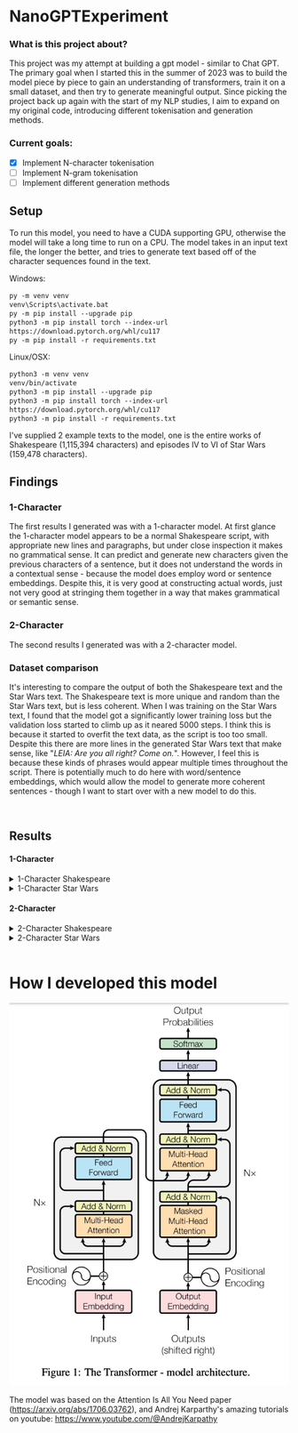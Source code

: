 # NanoGPTExperiment
### What is this project about?
This project was my attempt at building a gpt model - similar to Chat GPT.
The primary goal when I started this in the summer of 2023 was to build the model piece by piece to gain an understanding of transformers, train it on a small dataset, and then try to generate meaningful output.
Since picking the project back up again with the start of my NLP studies, I aim to expand on my original code, introducing different tokenisation and generation methods.
### Current goals:
- [x] Implement N-character tokenisation
- [ ] Implement N-gram tokenisation
- [ ] Implement different generation methods

## Setup
To run this model, you need to have a CUDA supporting GPU, otherwise the model will take a long time to run on a CPU.
The model takes in an input text file, the longer the better, and tries to generate text based off of the character sequences found in the text.

Windows:
```
py -m venv venv
venv\Scripts\activate.bat
py -m pip install --upgrade pip
python3 -m pip install torch --index-url https://download.pytorch.org/whl/cu117
py -m pip install -r requirements.txt
```

Linux/OSX:
```
python3 -m venv venv
venv/bin/activate
python3 -m pip install --upgrade pip
python3 -m pip install torch --index-url https://download.pytorch.org/whl/cu117
python3 -m pip install -r requirements.txt
```

I've supplied 2 example texts to the model, one is the entire works of Shakespeare (1,115,394 characters) and episodes IV to VI of Star Wars (159,478 characters).

## Findings
### 1-Character
The first results I generated was with a 1-character model. At first glance the 1-character model appears to be a normal Shakespeare script, with appropriate new lines and paragraphs, but under close inspection it makes no grammatical sense.
It can predict and generate new characters given the previous characters of a sentence, but it does not understand the words in a contextual sense - because the model does employ word or sentence embeddings. Despite this, it is very good at constructing actual words, just not very good at stringing them together in a way that makes grammatical or semantic sense.

### 2-Character
The second results I generated was with a 2-character model. 
### Dataset comparison
It's interesting to compare the output of both the Shakespeare text and the Star Wars text.
The Shakespeare text is more unique and random than the Star Wars text, but is less coherent.
When I was training on the Star Wars  text, I found that the model got a significantly lower training loss but the validation loss started to climb up as it neared 5000 steps. I think this is because it started to overfit the text data, as the script is too too small. Despite this there are more lines in the generated Star Wars text that make sense, like "*LEIA: Are you all right?  Come on.*". However, I feel this is because these kinds of phrases would appear multiple times throughout the script.
There is potentially much to do here with word/sentence embeddings, which would allow the model to generate more coherent sentences - though I want to start over with a new model to do this.

<br>

## Results
#### 1-Character
<details>
    <summary>1-Character Shakespeare</summary>

    AUFIDIUS:
    So warrant, Sir, uncle;
    Do here one gentle fet her father proceed
    Faith strike and the cale in all her man!
    A children, and like me soundly convey'd worship;
    But who should pity your royaling gentleman?
    He liest me w friends ne're not of you are nor greet of
    ot, you fire. In us nothing truth to be done.

    MENENIUS:
    The besteed, he'll ever she died me better with her.

    PERDIVERSO:
    To she.

    Second Servingman:
    So here, but puts you with witding, flower 'tis told:
    The fathere shall provoke her beggarle,
    But see apolume you to rusing in herself.

    JOHN OF GAUNT:
    That they shall enrich with King Herence's darth,
    Or oft orath! Look and they that thou wantor bends,
    Thou so left'st thou hast to loath, pale to mark our:
    Whast any mind, booth will he soot it beloved,
    To fe my forfe; and I have done,--

    LADY ANNE:
    So standing what?

    ROMEO:
    Should it.

    KING LEWIS XI:
    Hold, hark: shall come the kneft duke off;
    He weight make daughter courself and part indeed:
    But she would strift
    Intercale mercy, if the will cannot shall sit

    Put ever: there is that third in the tales of men
    Amagia wall hence, on the his body of men,
    To prepared in him.

    GREGORY:
    Speak madly great in this desperate corse;
    Indeed from that he list to stay, so live,
    Let that yet no excuse, go my mind. Have I
    An imper thy Forbalty weath to him honour.

    KING HENRY OVI:
    Go, be make far, many lord.

</details>

<details>
    <summary>1-Character Star Wars</summary>

    LEIA: You like back it!

    LANDO: Backing them? Whey don't -- wrong, we come here?

    LEIA: All right? I'm quite powerfr to compass.

    HAN: Command you too late vacuate.

    HAN: Not really!

    LUKE: Dack!

    HAN: You havo one board scons.

    LEIA: You would use, going?

    THREEPIO: Do you take this true point! The ability to this shat!  Some kid!

    THREEPIO: Look!  I told you to forget it.  Turn to outrange, which will you be.

    HAN: Then they hear st. I lose to your deaction!

    LUKE: I told my gone in in the fire quire.

    LUKE: I'll be just going crazy with you, the Jabba the Hutt.

    LI'm trying compled!

    HAN: Chewie! G--one-three!

    HAN: Get out there!

    LEIA: Are you all right?  Come on.

    LUKE: I'll be at two!

    HAN: Get of her!

    LUKE: Now!  Come on!

    LEIA: I you gotta good with about you.  Oucce make stop!  Where could plensure?

    LUKE: You, but this fightere wars aways!

    LUKE: Look I'm a way another you could. Thear-- you get? Oh, did up! Oh! So go!

    THREEPIO: Sir, that of your shipful! Jabba at madme well palt!

    HAN: Chewie, get up on the security-tworders and not aventher energy season.  We'll move on the leader shield and cannon will give confire those planetration block AA--ythreport ling.  The Rebel cruise well speed from a great pilot of being strange.

    LUKE: It looks like I'm going nowhere.

    HAN: I'm all right, patrol. Now for a droids will if I get bocEdeult. Right speed, signal.

    LEIA: Cut the ship no leave!

    HAN: Ult me to it!

    LUKE: Jabba.  He's that only a fighter place chance.  You have been jettisoned.

    VADER: Did you fire droids?

    LANDO: No, we've going aboard. I just want you to live been patience.

    YODA: Hman change. No disince time.

    HAN: I could about somebody get this big so bucket I could.

    LUKE: Thank you. To younders.

    THREEPIO: I once you \Nice!  Come on!

    HAN: I told you to turn one.

    HAN: Don't to really to picked out by hom interfere.

    LUKE: What about the might helpere?  You know it!

    LUKE: Quietly, see where might back.

    THREEPIO: Jabba offers the but of your sight, sir.  I interructed and in a

</details>

#### 2-Character

<details>
    <summary>2-Character Shakespeare</summary>
    ABETH:
    A bait will leader for most summer law. I'll to discove them.

    First Caius from the want.

    WhicERLady:
    Go, hence.

    CAPULET:
    O dead!

    AUFIDIUS:
    So sir audierate is go better compouts and more.

    SICINIUS:
    Condition against, go all:
    Sinker you'll stay out of Rome.

    CORIOLANUS:
    Nearer sense are trust them!

    First Citizen:
    Ay, series; it goes win
    Here could have beheld him a worthy for his spilt
    In law, no lesser wife will voay.
    And, what you will dead?

    SAMPSON:
    But shepherd! same ut I, sir; and who, office thou commonst!

    JOHN OF GAUNT:
    Sir, that let me stand before her again!

    NORTHUMBERLAND:
    For being drunk them, thy lord;
    Forbot on the thousand duty dug and my dealth.

    GLOUCESTER:
    Even that my traitor woes
    That bleedy patritten scourge the idle bonds
    Of move and bid thyself, and forced thee,
    Setake thy leagues to expediention of such
    And to win the wind to tedious wounds with thy gentlewo art
    the two gorge home: to Content;
    For evident themselves
    Beseen until that ever power-but I say well. well, Is
    doubt, Ill, fetch against thy father, well patient of York:
    If write, if we come then? or your eye-hook
    Shall perist not for Time.

    TYRREL:
    Thus knee not for doubt such war:
    'Tis not much go to excell him about his country.

    KING RICHARD II:
    Even so he that thou pity in thy soldiers!

    DUKE OF AUFIoiew my son:
    Why is the oract that a heart is us stay:
    Which shall my beautiful tongue that refuse
    For our virtueds tunety takes me to be
    some witness; to one badees? but, if we hate our eye.

    LADY CAPULET:
    My liege!

    ROMEO:
    What?

    Messenger:
    Be very pimbly, indeed. You are opposed
    not an untauntimed cred to shore them on other.
    TuRTHUMBERLAND:
    The purse take your grace of me
    To wave at one to bear us us of lawful lett
    That we are weak usurp?

    Second Musician:
    They'll't not weep; but let them be king;
    for, since notwice know him man let:
    I'll make take my gentle angry tilted
    Young landed enemies, your tongue present;
    Hear him to attaste where I speak.

    PAULINA:
    I came to some much that
    As by your first harm cannot do this particules am
    Your band-countaintion this envious shall and
    Forth for having night. Coventry, kill him: stay,
    I'll unget him for God live him am oppoor to
    stnaty to this crown helmed-trees, be marr'd; 'God!
    Rine adiers, corse practise voices, girl,
    My life, sometime to part
    Because their colour.

    EXETER:
    Have not the king of peace?

    Too rashful:
    I hope to supply gift can constable,
    That I vow for himself thy mind:
    And therefore, marry, that alone; cannot yield it!

    ROMEO:
    So royal friends of my tent.
    Heaven, phen ospesy!

    GREMIO:
    Besides my back! madam, and between nosor
    but beavens some days: I'ld try you
    So too grief as they, as my ladies to him?

    CLARENCE:
    Under grief; I pray you, grand Buckingham a
    grief strike beats for his great ley and eye.

    KING HENRY VI:
    Why, to choose the tentastivious weddle angrey
    That you repeal wish the purseman of stoccasion;
    No twes; not from no more messetable.

    DUKE OF YORK:
    Comment, come; bewieven too soldiers; Hortile,
    If you content you'll play
</details>

<details>
    <summary>2-Character Star Wars</summary>
    AA, makes up!
    NEEDA: Only movery ybody.  Do you know him?
    CREATURE: Help you. You would be done. For my ally the sattle side of fact!  My hand no sign of th My father religion. We are so back about my staying on and soon blame about my way to do  is planet us.
    LUKE: Like!  if they're been up!  Okay!
    THREEPIO: We're watch your!
    HAN: We're watch your back, going into the city!
    LUKE: Listen, friend, that's what you'll be IA: fortunation  are working if it can't him beginning to take him back. We going to fry iends with the Falcon, kid.
    LUKE: But what that is do you.  No, I want to check it out on along by all myselfunction.  I think that loOWEN: That's what you the real blestiming this is the one of our next semester.  If you'll hu   unable to see the message to your master soon on the deal.  We'll do to stay here much function!
    LUKE: Artoo.  Dagoings This place is the in zone out of the choice.  He might bet us.
    LUKE: All right, I'd like to take him down to maintenance power.  No!
    BIGGS: This is it.  Rouge Three you are clouds coming in.
    LUKE: Hey.
    BIGGS: Come in with nce well.  I cut you off for a few time -one, for you.
    LUKE: Nothing.  I'm all right.
    LUKE: There's all right.  Bring Look your father and I wish I was going..
    LUKE: But I was going to Toshi Station to pick up some power.  No signal... not any  fry of anircentures.  There's not my plic ere are work.
    LUKE: I'm sorry to saved my mindred him.  That is the way of things ... the way of the Force is if you?
    LUKE: Well, I don't want the Emperor'.  Hang on our tight now.
    VADER: Imperial ways been sh have your felt it was until on.
    HAN: That looks pretty good.  You have the magnetic field by the far to the Rebellion.   All right, I've lost my guts wither Dantooine to your abrce  I become back.
    LUKE: My scope can't see a thing time. She's going to be wrong ong the  spice of the spice miness.
    LUKE: We're on our on our only chance.  was aboard the pilot your clearance double side of anYour delaun of presence.
    LANDO: What are you doing here?
    LUKE: I know, I know what she mean e very good pilot you.  You can do about the next year?
    BIGGS: You can subs  on the place the effort.  Come over the hyperdrive.
    THREEPIO: There's something our chance!  Go!
    r in there an hands are no set the corrKAy stupt.  We'll never out of the ship that deactivate has been deily!
    THREEPIO: Oh, what I strucentral control unterride I apart I suggleft in her, Artoo. I be more careful.
    LUKE: Oh, my.
    ! Oh, no!
    THREEPIO: Oh, no.  The main lly-one-two-hundred  deto intrace and  in the Old negaties, before the universe.  I have ferect missed you for a choice?
    GREEDO: Not yet.  If you got some thing to else.
    HAN: Look at me! You want my like I'll pay you back the scanner. Plar back the city cling.
    BIGGS: Luke!  Remembered!
    TRENCH OFFICER: We are seven an emy ships out of the  magnetic field.
    RED LEADER: Hold tight up around for your signal.... to stand  friend.
    LUKE: Dantooine Vader!
    LU
</details>


<br>

# How I developed this model

![](image.png)

The model was based on the Attention Is All You Need paper (https://arxiv.org/abs/1706.03762), and Andrej Karparthy's amazing tutorials on youtube: https://www.youtube.com/@AndrejKarpathy
